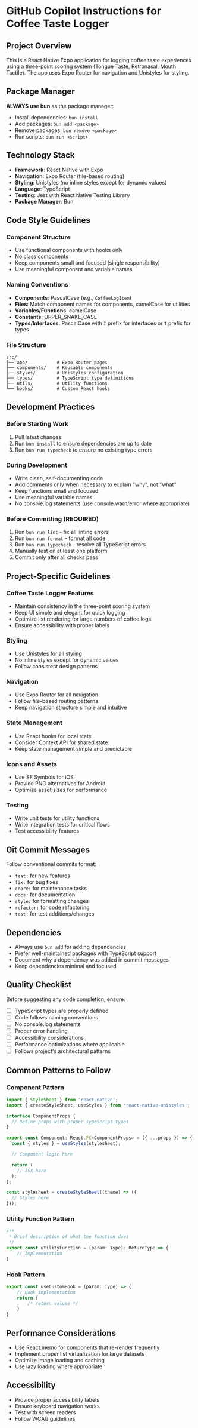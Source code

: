 # GitHub Copilot Instructions for Coffee Taste Logger

## Project Overview

This is a React Native Expo application for logging coffee taste experiences using a three-point scoring system (Tongue Taste, Retronasal, Mouth Tactile). The app uses Expo Router for navigation and Unistyles for styling.

## Package Manager

**ALWAYS use bun** as the package manager:

- Install dependencies: `bun install`
- Add packages: `bun add <package>`
- Remove packages: `bun remove <package>`
- Run scripts: `bun run <script>`

## Technology Stack

- **Framework**: React Native with Expo
- **Navigation**: Expo Router (file-based routing)
- **Styling**: Unistyles (no inline styles except for dynamic values)
- **Language**: TypeScript
- **Testing**: Jest with React Native Testing Library
- **Package Manager**: Bun

## Code Style Guidelines

### Component Structure

- Use functional components with hooks only
- No class components
- Keep components small and focused (single responsibility)
- Use meaningful component and variable names

### Naming Conventions

- **Components**: PascalCase (e.g., `CoffeeLogItem`)
- **Files**: Match component names for components, camelCase for utilities
- **Variables/Functions**: camelCase
- **Constants**: UPPER_SNAKE_CASE
- **Types/Interfaces**: PascalCase with `I` prefix for interfaces or `T` prefix for types

### File Structure

```
src/
├── app/           # Expo Router pages
├── components/    # Reusable components
├── styles/        # Unistyles configuration
├── types/         # TypeScript type definitions
├── utils/         # Utility functions
└── hooks/         # Custom React hooks
```

## Development Practices

### Before Starting Work

1. Pull latest changes
2. Run `bun install` to ensure dependencies are up to date
3. Run `bun run typecheck` to ensure no existing type errors

### During Development

- Write clean, self-documenting code
- Add comments only when necessary to explain "why", not "what"
- Keep functions small and focused
- Use meaningful variable names
- No console.log statements (use console.warn/error where appropriate)

### Before Committing (REQUIRED)

1. Run `bun run lint` - fix all linting errors
2. Run `bun run format` - format all code
3. Run `bun run typecheck` - resolve all TypeScript errors
4. Manually test on at least one platform
5. Commit only after all checks pass

## Project-Specific Guidelines

### Coffee Taste Logger Features

- Maintain consistency in the three-point scoring system
- Keep UI simple and elegant for quick logging
- Optimize list rendering for large numbers of coffee logs
- Ensure accessibility with proper labels

### Styling

- Use Unistyles for all styling
- No inline styles except for dynamic values
- Follow consistent design patterns

### Navigation

- Use Expo Router for all navigation
- Follow file-based routing patterns
- Keep navigation structure simple and intuitive

### State Management

- Use React hooks for local state
- Consider Context API for shared state
- Keep state management simple and predictable

### Icons and Assets

- Use SF Symbols for iOS
- Provide PNG alternatives for Android
- Optimize asset sizes for performance

### Testing

- Write unit tests for utility functions
- Write integration tests for critical flows
- Test accessibility features

## Git Commit Messages

Follow conventional commits format:

- `feat:` for new features
- `fix:` for bug fixes
- `chore:` for maintenance tasks
- `docs:` for documentation
- `style:` for formatting changes
- `refactor:` for code refactoring
- `test:` for test additions/changes

## Dependencies

- Always use `bun add` for adding dependencies
- Prefer well-maintained packages with TypeScript support
- Document why a dependency was added in commit messages
- Keep dependencies minimal and focused

## Quality Checklist

Before suggesting any code completion, ensure:

- [ ] TypeScript types are properly defined
- [ ] Code follows naming conventions
- [ ] No console.log statements
- [ ] Proper error handling
- [ ] Accessibility considerations
- [ ] Performance optimizations where applicable
- [ ] Follows project's architectural patterns

## Common Patterns to Follow

### Component Pattern

```typescript
import { StyleSheet } from 'react-native';
import { createStyleSheet, useStyles } from 'react-native-unistyles';

interface ComponentProps {
  // Define props with proper TypeScript types
}

export const Component: React.FC<ComponentProps> = ({ ...props }) => {
  const { styles } = useStyles(stylesheet);

  // Component logic here

  return (
    // JSX here
  );
};

const stylesheet = createStyleSheet((theme) => ({
  // Styles here
}));
```

### Utility Function Pattern

```typescript
/**
 * Brief description of what the function does
 */
export const utilityFunction = (param: Type): ReturnType => {
	// Implementation
}
```

### Hook Pattern

```typescript
export const useCustomHook = (param: Type) => {
	// Hook implementation
	return {
		/* return values */
	}
}
```

## Performance Considerations

- Use React.memo for components that re-render frequently
- Implement proper list virtualization for large datasets
- Optimize image loading and caching
- Use lazy loading where appropriate

## Accessibility

- Provide proper accessibility labels
- Ensure keyboard navigation works
- Test with screen readers
- Follow WCAG guidelines
